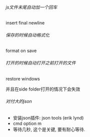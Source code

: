 ###### js文件末尾自动加一个回车

insert final newline

###### 保存的时候自动格式化

format on save

###### 打开的时候自动打开之前打开的文件

restore windows

并且在side folder打开的情况下会失效

###### 对付大的json

- 安装json插件:  json tools (erik lynd)
- cmd option m
- 等待几秒, 这个是关键, 要有耐心等待.